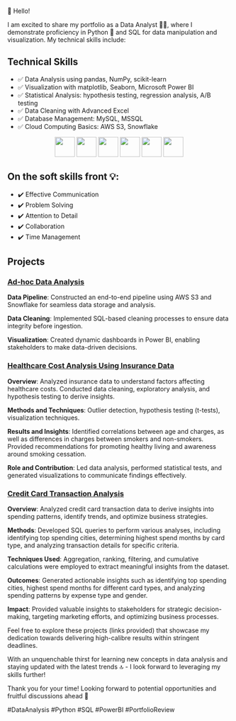 👋 Hello! 

I am excited to share my portfolio as a Data Analyst 👨‍💼, where I demonstrate proficiency in Python 🐍 and SQL for data manipulation and visualization. My technical skills include:
## Technical Skills
- ✅ Data Analysis using pandas, NumPy, scikit-learn
- ✅ Visualization with matplotlib, Seaborn, Microsoft Power BI 
- ✅ Statistical Analysis: hypothesis testing, regression analysis, A/B testing
- ✅ Data Cleaning with Advanced Excel 
- ✅ Database Management: MySQL, MSSQL
- ✅ Cloud Computing Basics: AWS S3, Snowflake

 <div align="center">
  <code><a href="https://www.python.org/" target="_blank"><img height="45" src="https://www.vectorlogo.zone/logos/python/python-ar21.svg"></a></code>
  <code><a href="https://jupyter.org/" target="_blank"><img height="45" src="https://www.vectorlogo.zone/logos/jupyter/jupyter-ar21.svg"></a></code>
  <code><a href="https://numpy.org/" target="_blank"><img height="45" src="https://www.vectorlogo.zone/logos/numpy/numpy-ar21.svg"></a></code>
  <code><a href="https://pandas.pydata.org/" target="_blank"><img height="45" src="https://upload.wikimedia.org/wikipedia/commons/e/ed/Pandas_logo.svg"></a></code>
  <code><a href="https://matplotlib.org/" target="_blank"><img height="45" src="https://upload.wikimedia.org/wikipedia/commons/8/84/Matplotlib_icon.svg"></a></code>
  <code><a href="https://powerbi.microsoft.com/" target="_blank"><img height="45" src="https://www.vectorlogo.zone/logos/microsoft_powerbi/microsoft_powerbi-ar21.svg"></a></code>
</div>

## On the soft skills front 💡:
- ✔️ Effective Communication 
- ✔️ Problem Solving 
- ✔️ Attention to Detail 
- ✔️ Collaboration 
- ✔️ Time Management 

<h2 align="left">Projects</h2>

###  [Ad-hoc Data Analysis](https://app.powerbi.com/view?r=eyJrIjoiODc5YTg5Y2YtNzA3NC00ODIzLTkwNTQtZjM1ZmNkZDliNjlhIiwidCI6ImJjNDhjNTk4LTFmMzEtNDA2Yy1hZmJmLTBiYzAwYmJhZTQ2NSJ9)

**Data Pipeline**: Constructed an end-to-end pipeline using AWS S3 and Snowflake for seamless data storage and analysis.

**Data Cleaning**: Implemented SQL-based cleaning processes to ensure data integrity before ingestion.

**Visualization**: Created dynamic dashboards in Power BI, enabling stakeholders to make data-driven decisions.



### [Healthcare Cost Analysis Using Insurance Data](https://nbviewer.org/github/SachinSS96/Portfolio/blob/main/Python/Insurance/Insurance_EDA_Hypothesis_Testing.ipynb)

**Overview**: Analyzed insurance data to understand factors affecting healthcare costs. Conducted data cleaning, exploratory analysis, and hypothesis testing to derive insights.

**Methods and Techniques**: Outlier detection, hypothesis testing (t-tests), visualization techniques.

**Results and Insights**: Identified correlations between age and charges, as well as differences in charges between smokers and non-smokers. Provided recommendations for promoting healthy living and awareness around smoking cessation.

**Role and Contribution**: Led data analysis, performed statistical tests, and generated visualizations to communicate findings effectively.
 

### [Credit Card Transaction Analysis ](https://github.com/SachinSS96/Portfolio/blob/main/SQL/credit_card_transcations/credit_card_transcations.sql)

**Overview**: Analyzed credit card transaction data to derive insights into spending patterns, identify trends, and optimize business strategies.

**Methods**: Developed SQL queries to perform various analyses, including identifying top spending cities, determining highest spend months by card type, and analyzing transaction details for specific criteria.

**Techniques Used**: Aggregation, ranking, filtering, and cumulative calculations were employed to extract meaningful insights from the dataset.

**Outcomes**: Generated actionable insights such as identifying top spending cities, highest spend months for different card types, and analyzing spending patterns by expense type and gender.

**Impact**: Provided valuable insights to stakeholders for strategic decision-making, targeting marketing efforts, and optimizing business processes.





Feel free to explore these projects (links provided) that showcase my dedication towards delivering high-calibre results within stringent deadlines.

With an unquenchable thirst for learning new concepts in data analysis and staying updated with the latest trends 🔝 - I look forward to leveraging my skills further!

Thank you for your time! Looking forward to potential opportunities and fruitful discussions ahead 🤝

#DataAnalysis #Python #SQL #PowerBI #PortfolioReview
